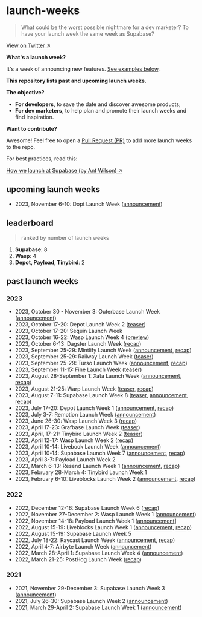 # launch-weeks

> What could be the worst possible nightmare for a dev marketer? To have your launch week the same week as Supabase?

[View on Twitter ↗︎](https://twitter.com/fmerian/status/1676270899576860672)

**What's a launch week?**

It's a week of announcing new features. [See examples below](https://github.com/fmerian/launch-weeks/tree/main#past-launch-weeks).

**This repository lists past and upcoming launch weeks.**

**The objective?**

- **For developers**, to save the date and discover awesome products;
- **For dev marketers**, to help plan and promote their launch weeks and find inspiration.

**Want to contribute?**

Awesome! Feel free to open a [Pull Request (PR)](https://github.com/fmerian/launch-weeks/pulls) to add more launch weeks to the repo.

For best practices, read this: 

[How we launch at Supabase (by Ant Wilson) ↗︎](https://supabase.com/blog/supabase-how-we-launch)

## upcoming launch weeks
- 2023, November 6-10: Dopt Launch Week ([announcement](https://x.com/doptcom/status/1716866300730093736?s=20))

## leaderboard

> ranked by number of launch weeks

1. **Supabase**: 8
2. **Wasp**: 4
3. **Depot, Payload, Tinybird**: 2

## past launch weeks

### 2023

- 2023, October 30 - November 3: Outerbase Launch Week ([announcement](https://x.com/outerbase/status/1719053301407203755?s=20))
- 2023, October 17-20: Depot Launch Week 2 ([teaser](https://x.com/kylegalbraith/status/1701595820272042371?s=20))
- 2023, October 17-20: Sequin Launch Week
- 2023, October 16-22: Wasp Launch Week 4 ([preview](https://wasp-lang.dev/blog/2023/10/13/wasp-launch-week-four))
- 2023, October 6-13: Dagster Launch Week ([recap](https://dagster.io/events/dagster-launch-week-oct-2023))
- 2023, September 25-29: Mintlify Launch Week ([announcement](https://x.com/mintlify/status/1706326969472962641?s=20), [recap](https://mintlify.com/blog/launch-week-wrapup))
- 2023, September 25-29: Railway Launch Week ([teaser](https://x.com/Railway/status/1704959789716119858?s=20))
- 2023, September 25-29: Turso Launch Week ([announcement](https://x.com/tursodatabase/status/1701687743842062622?s=20), [recap](https://blog.turso.tech/turso-launch-week-accelerates-growth-nets-1-5k-new-users-in-7-days-2829ed781dc2))
- 2023, September 11-15: Fine Launch Week ([teaser](https://twitter.com/thisisfinedev/status/1700788560859738280))
- 2023, August 28-September 1: Xata Launch Week ([announcement](https://twitter.com/xata/status/1696162078619320452?s=20), [recap](https://twitter.com/xata/status/1697942269574189238?s=20))
- 2023, August 21-25: Warp Launch Week ([teaser](https://twitter.com/warpdotdev/status/1693631866580922447?s=20), [recap](https://www.warp.dev/blog/shippable-innovation-how-one-hack-week-produced-five-ready-to-launch-features))
- 2023, August 7-11: Supabase Launch Week 8 ([teaser](https://twitter.com/supabase/status/1677283789582598145?s=20), [announcement](https://twitter.com/supabase/status/1683818718831185920?s=20), [recap](https://twitter.com/supabase/status/1691043574488473600?s=20))
- 2023, July 17-20: Depot Launch Week 1 ([announcement](https://twitter.com/depotdev/status/1680940913059667968?s=20), [recap](https://depot.dev/blog/drop-week-01))
- 2023, July 3-7: Remotion Launch Week ([announcement](https://twitter.com/Remotion/status/1673336847768903685?s=20))
- 2023, June 26-30: Wasp Launch Week 3 ([recap](https://wasp-lang.dev/blog/2023/06/22/wasp-launch-week-three))
- 2023, April 17-23: Grafbase Launch Week ([teaser](https://twitter.com/grafbase/status/1640439800338456586?s=20))
- 2023, April, 17-21: Tinybird Launch Week 2 ([teaser](https://twitter.com/tinybirdco/status/1645443033163259905?s=20))
- 2023, April 12-17: Wasp Launch Week 2 ([recap](https://wasp-lang.dev/blog/2023/04/11/wasp-launch-week-two))
- 2023, April 10-14: Livebook Launch Week ([announcement](https://twitter.com/livebookdev/status/1644414219390005248?s=20))
- 2023, April 10-14: Supabase Launch Week 7 ([announcement](https://twitter.com/supabase/status/1644388184413949952?s=20), [recap](https://supabase.com/launch-week))
- 2023, April 3-7: Payload Launch Week 2
- 2023, March 6-13: Resend Launch Week 1 ([announcement](https://twitter.com/resendlabs/status/1631311901140582400?s=20), [recap](https://resend.com/blog/launch-week-1-wrap-up))
- 2023, February 28-March 4: Tinybird Launch Week 1
- 2023, February 6-10: Liveblocks Launch Week 2 ([announcement](https://twitter.com/liveblocks/status/1620422958719315968?s=20), [recap](https://liveblocks.io/blog/launch-week-2-wrap-up))

### 2022

- 2022, December 12-16: Supabase Launch Week 6 ([recap](https://supabase.com/blog/launch-week-6-wrap-up))
- 2022, November 27-December 2: Wasp Launch Week 1 ([announcement](https://wasp-lang.dev/blog/2022/11/26/wasp-beta-launch-week))
- 2022, November 14-18: Payload Launch Week 1 ([announcement](https://payloadcms.com/blog/launch-week)]
- 2022, August 15-19: Liveblocks Launch Week 1 ([announcement](https://twitter.com/liveblocks/status/1557366212547338243?s=20), [recap](https://liveblocks.io/blog/from-collaborative-spreadsheets-to-text-editors-make-your-product-multiplayer-with-liveblocks))
- 2022, August 15-19: Supabase Launch Week 5
- 2022, July 18-22: Raycast Launch Week ([announcement](https://twitter.com/raycastapp/status/1546518075691909124?s=20), [recap](https://www.raycast.com/blog/launch-week-summary))
- 2022, April 4-7: Airbyte Launch Week ([announcement](https://airbyte.com/launch-weeks/week-1))
- 2022, March 28-April 1: Supabase Launch Week 4 ([announcement](https://supabase.com/blog/supabase-launch-week-four))
- 2022, March 21-25: PostHog Launch Week ([recap](https://posthog.com/blog/launch-week-universe-of-new-features))

### 2021

- 2021, November 29-December 3: Supabase Launch Week 3 ([announcement](https://supabase.com/blog/supabase-launch-week-the-trilogy))
- 2021, July 26-30: Supabase Launch Week 2 ([announcement](https://supabase.com/blog/supabase-launch-week-sql))
- 2021, March 29-April 2: Supabase Launch Week 1 ([announcement](https://supabase.com/blog/launch-week))
